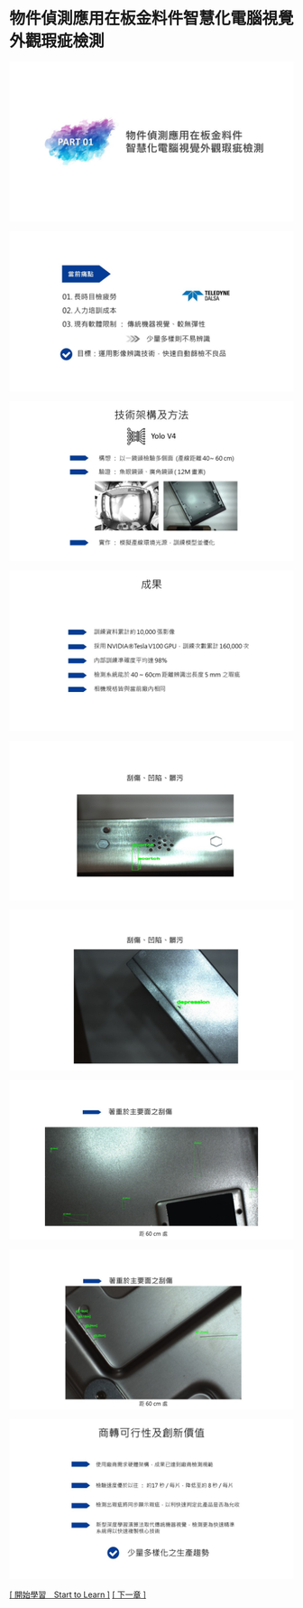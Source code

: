 # 物件偵測應用在板金料件智慧化電腦視覺外觀瑕疵檢測

![Goal](images/投影片4.JPG)

![Goal](images/投影片5.JPG)

![Goal](images/投影片6.JPG)

![Goal](images/投影片7.JPG)

![Goal](images/投影片8.JPG)

![Goal](images/投影片9.JPG)

![Goal](images/投影片10.JPG)

![Goal](images/投影片11.JPG)

![Goal](images/投影片12.JPG)


[[ 開始學習　Start to Learn ]](chapter1.md#物件偵測應用在板金料件智慧化電腦視覺外觀瑕疵檢測)
[[ 下一章 ]](chapter1.md#物件偵測應用在板金料件智慧化電腦視覺外觀瑕疵檢測)
